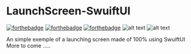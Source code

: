 # LaunchScreen-SwuiftUI
[![forthebadge](https://forthebadge.com/images/badges/built-with-love.svg)](https://forthebadge.com)
[![forthebadge](https://forthebadge.com/images/badges/made-with-swift.svg)](https://forthebadge.com)
[![forthebadge](https://forthebadge.com/images/badges/built-by-developers.svg)](https://forthebadge.com)
![alt text]([http://url/to/img.pn](https://github.com/max21910/LaunchScreen-SwuiftUI/blob/main/image%20(only%20for%20github)/RocketSim_Recording_iPhone_13_2022-06-07_22.15.59.gif?raw=true)g)
![alt text]([http://url/to/img.pn](https://github.com/max21910/LaunchScreen-SwuiftUI/blob/main/image%20(only%20for%20github)/RocketSim_Recording_iPhone_13_2022-06-07_22.15.59.gif?raw=true)g)

An simple exemple of a launching screen made of 100% using SwuiftUI
More to come .....

